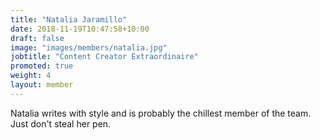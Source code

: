 ```yaml
---
title: "Natalia Jaramillo"
date: 2018-11-19T10:47:58+10:00
draft: false
image: "images/members/natalia.jpg"
jobtitle: "Content Creator Extraordinaire"
promoted: true
weight: 4
layout: member
---
```


Natalia writes with style and is probably the chillest member of the team.
Just don't steal her pen.

